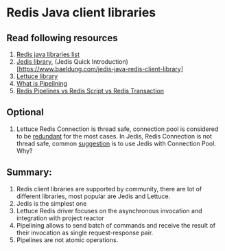 # Redis Java client libraries

## Read following resources

1. [Redis java libraries list](https://redis.io/docs/clients/#java)
2. [Jedis library](https://github.com/redis/jedis), (Jedis Quick Introduction)[https://www.baeldung.com/jedis-java-redis-client-library]
3. [Lettuce library](https://github.com/lettuce-io/lettuce-core)
4. [What is Pipelining](https://redis.io/docs/manual/pipelining/)
5. [Redis Pipelines vs Redis Script vs Redis Transaction](https://rafaeleyng.github.io/redis-pipelining-transactions-and-lua-scripts)

## Optional
1. Lettuce Redis Connection is thread safe, connection pool is considered to be [redundant](https://github.com/lettuce-io/lettuce-core/wiki/Connection-Pooling#is-connection-pooling-necessary) for the most cases. In Jedis,
Redis Connection is not thread safe, common [suggestion](https://www.baeldung.com/jedis-java-redis-client-library#Connection) is to use Jedis with Connection Pool. Why?

## Summary:
1. Redis client libraries are supported by community, there are lot of different libraries, most popular
are Jedis and Lettuce.
2. Jedis is the simplest one
3. Lettuce Redis driver focuses on the asynchronous invocation and integration with project reactor
4. Pipelining allows to send batch of commands and receive the result of their invocation as single request-response pair.
5. Pipelines are not atomic operations.
